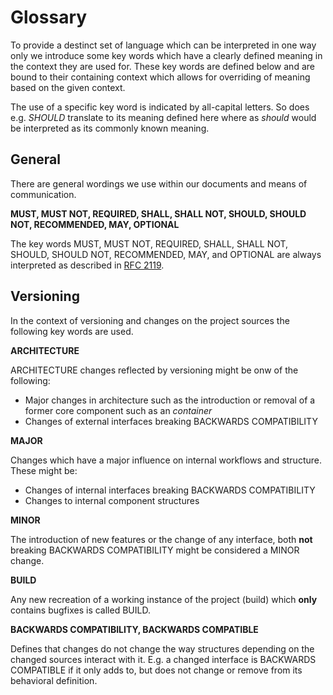 # Glossary
To provide a destinct set of language which can be interpreted in one way only we introduce some key words which have a clearly defined meaning in the context they are used for.
These key words are defined below and are bound to their containing context which allows for overriding of meaning based on the given context. 


The use of a specific key word is indicated by all-capital letters.
So does e.g. *SHOULD* translate to its meaning defined here where as *should* would be interpreted as its commonly known meaning.


## General
There are general wordings we use within our documents and means of communication.

**MUST, MUST NOT, REQUIRED, SHALL, SHALL NOT, SHOULD, SHOULD NOT, RECOMMENDED, MAY, OPTIONAL**

The key words MUST, MUST NOT, REQUIRED, SHALL, SHALL NOT, SHOULD, SHOULD NOT, RECOMMENDED, MAY, and OPTIONAL are always interpreted as described in [RFC 2119](<http://www.ietf.org/rfc/rfc2119.txt>).

## Versioning
In the context of versioning and changes on the project sources the following key words are used.

**ARCHITECTURE**

ARCHITECTURE changes reflected by versioning might be onw of the following:

- Major changes in architecture such as the introduction or removal of a former core component such as an *container*
- Changes of external interfaces breaking BACKWARDS COMPATIBILITY

**MAJOR**

Changes which have a major influence on internal workflows and structure. These might be:

- Changes of internal interfaces breaking BACKWARDS COMPATIBILITY
- Changes to internal component structures

**MINOR**

The introduction of new features or the change of any interface, both **not** breaking BACKWARDS COMPATIBILITY might be considered a MINOR change.

**BUILD**

Any new recreation of a working instance of the project (build) which **only** contains bugfixes is called BUILD. 

**BACKWARDS COMPATIBILITY, BACKWARDS COMPATIBLE**

Defines that changes do not change the way structures depending on the changed sources interact with it. E.g. a changed interface is BACKWARDS COMPATIBLE if it only adds to, but does not change or remove from its behavioral definition.
